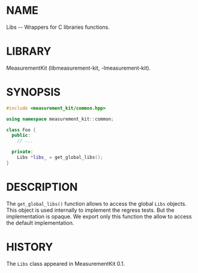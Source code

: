 # NAME
Libs -- Wrappers for C libraries functions.

# LIBRARY
MeasurementKit (libmeasurement-kit, -lmeasurement-kit).

# SYNOPSIS
```C++
#include <measurement_kit/common.hpp>

using namespace measurement_kit::common;

class Foo {
  public:
    // ...

  private:
    Libs *libs_ = get_global_libs();
}

```


# DESCRIPTION

The `get_global_libs()` function allows to access the global `Libs`
objects.  This object is used internally to implement the regress
tests. But the implementation is opaque. We export only this function the
allow to access the default implementation.

# HISTORY

The `Libs` class appeared in MeasurementKit 0.1.
